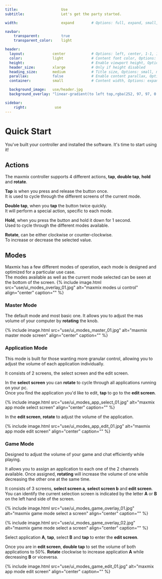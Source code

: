 ```yaml
---
title:                    Use
subtitle:                 Let's get the party started.

width:                    expand        # Options: full, expand, small, xsmall

navbar:
    transparent:          true
    transparent_color:    light

header:
  layout:             center            # Options: left, center, 1-1, 1-2, 1-3 or 2-3. Left, right options display this pages title and subtitle. 1-1, 1-2, 1-3 or 2-3 options display content of block file/s.
  color:              light             # Content font color, Options: light, dark
  height:                               # Enable viewport height, Options: full
  header_size:        xlarge            # Only if height disabled
  heading_size:       medium            # Title size, Options: small, medium, large
  parallax:           false             # Enable content parallax, Options: true
  container:          small             # Content width, Options: expand, small, xsmall

  background_image:   use/header.jpg
  background_overlay: "linear-gradient(to left top,rgba(252, 97, 97, 0.8) 0%, rgba(69, 69, 69, 0.8) 80%)"

sidebar:
    right:             use
---
```


# Quick Start

You've built your controller and installed the software. It's time to start using it!

## Actions
The maxmix controller supports 4 different actions, **tap**, **double tap**, **hold** and **rotate**.

**Tap** is when you press and release the button once.  
It is used to cycle through the different screens of the current mode.  

**Double tap**, when you **tap** the button twice quickly.   
It will perform a special action, specific to each mode.  

**Hold**, when you press the button and hold it down for 1 second.  
Used to cycle through the different modes available.  

**Rotate**, can be either clockwise or counter-clockwise.   
To increase or decrease the selected value.  

## Modes
Maxmix has a few different modes of operation, each mode is designed and optimized for a particular use case.  
The modes available as well as the current mode selected can be seen at the bottom of the screen.
{% include image.html 
    src="use/ui_modes_overlay_01.jpg"
    alt="maxmix modes ui control"
    align="center"
    caption=""
%}

### Master Mode
The default mode and most basic one. It allows you to adjust the mas volume of your computer by **rotating** the knob.

{% include image.html 
    src="use/ui_modes_master_01.jpg"
    alt="maxmix master mode screen"
    align="center"
    caption=""
%}

### Application Mode
This mode is built for those wanting more granular control, allowing you to adjust the volume of each application individually.

It consists of 2 screens, the select screen and the edit screen.

In the **select screen** you can **rotate** to cycle through all applications running on your pc.  
Once you find the application you'd like to edit, **tap** to go to the **edit screen**.

{% include image.html 
    src="use/ui_modes_app_select_01.jpg"
    alt="maxmix app mode select screen"
    align="center"
    caption=""
%}

In the **edit screen**, **rotate** to adjust the volume of the application.

{% include image.html 
    src="use/ui_modes_app_edit_01.jpg"
    alt="maxmix app mode edit screen"
    align="center"
    caption=""
%}

### Game Mode
Designed to adjust the volume of your game and chat efficiently while playing.

It allows you to assign an application to each one of the 2 channels available. Once assigned, **rotating** will increase the volume of one while decreasing the other one at the same time.

It consists of 3 screens, **select screen a**, **select screen b** and **edit screen**.  
You can identify the current selection screen is indicated by the letter **A** or **B** on the left hand side of the screen.

{% include image.html 
    src="use/ui_modes_game_overlay_01.jpg"
    alt="maxmix game mode select a screen"
    align="center"
    caption=""
%}

{% include image.html 
    src="use/ui_modes_game_overlay_02.jpg"
    alt="maxmix game mode select a screen"
    align="center"
    caption=""
%}

Select application **A**, **tap**, select **B** and **tap** to enter the **edit screen**.  

Once you are in **edit screen**, **double tap** to set the volume of both applications to 50%. **Rotate** clockwise to increase application **A** while decreasing **B** or viceversa.

{% include image.html 
    src="use/ui_modes_game_edit_01.jpg"
    alt="maxmix app mode edit screen"
    align="center"
    caption=""
%}